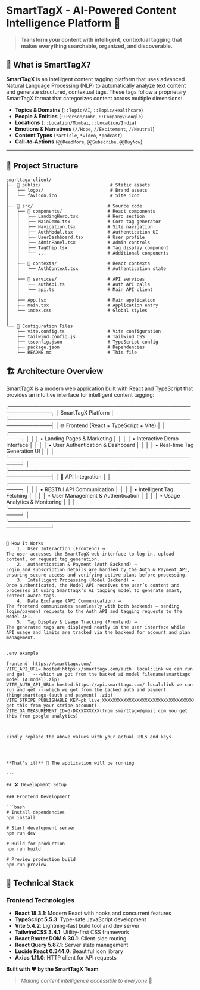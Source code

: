# SmartTagX - AI-Powered Content Intelligence Platform 🚀

> **Transform your content with intelligent, contextual tagging that makes everything searchable, organized, and discoverable.**




## 🎯 What is SmartTagX?

**SmartTagX** is an intelligent content tagging platform that uses advanced Natural Language Processing (NLP) to automatically analyze text content and generate structured, contextual tags. These tags follow a proprietary SmartTagX format that categorizes content across multiple dimensions:

- **Topics & Domains** (`::Topic/AI`, `::Topic/Healthcare`)
- **People & Entities** (`::Person/John`, `::Company/Google`)
- **Locations** (`::Location/Mumbai`, `::Location/India`)
- **Emotions & Narratives** (`//Hope`, `//Excitement`, `//Neutral`)
- **Content Types** (`*article`, `*video`, `*podcast`)
- **Call-to-Actions** (`@@ReadMore`, `@@Subscribe`, `@@BuyNow`)



---


## 📁 Project Structure

```
smarttagx-client/
├── 📂 public/                          # Static assets
│   ├── logos/                         # Brand assets
│   └── favicon.ico                    # Site icon
│
├── 📂 src/                            # Source code
│   ├── 📂 components/                 # React components
│   │   ├── LandingHero.tsx           # Hero section
│   │   ├── MainDemo.tsx              # Core tag generator
│   │   ├── Navigation.tsx            # Site navigation
│   │   ├── AuthModal.tsx             # Authentication UI
│   │   ├── UserDashboard.tsx         # User profile
│   │   ├── AdminPanel.tsx            # Admin controls
│   │   ├── TagChip.tsx               # Tag display component
│   │   └── ...                       # Additional components
│   │
│   ├── 📂 contexts/                   # React contexts
│   │   └── AuthContext.tsx           # Authentication state
│   │
│   ├── 📂 services/                   # API services
│   │   ├── authApi.ts                # Auth API calls
│   │   └── api.ts                    # Main API client
│   │
│   ├── App.tsx                       # Main application
│   ├── main.tsx                      # Application entry
│   └── index.css                     # Global styles
│               
│
└── 📄 Configuration Files
    ├── vite.config.ts                # Vite configuration
    ├── tailwind.config.js            # Tailwind CSS
    ├── tsconfig.json                 # TypeScript config
    ├── package.json                  # Dependencies
    └── README.md                     # This file
```

## 🏗️ Architecture Overview

SmartTagX is a modern web application built with React and TypeScript that provides an intuitive interface for intelligent content tagging:

┌─────────────────────────────────────────────────────────────┐
│                    SmartTagX Platform                       │
├─────────────────────────────────────────────────────────────┤
│  🌐 Frontend (React + TypeScript + Vite)                   │
│  ┌─────────────────────────────────────────────────────┐    │
│  │  • Landing Pages & Marketing                       │    │
│  │  • Interactive Demo Interface                      │    │
│  │  • User Authentication & Dashboard                 │    │
│  │  • Real-time Tag Generation UI                     │    │
│  └─────────────────────────────────────────────────────┘    │
├─────────────────────────────────────────────────────────────┤
│  🔗 API Integration                                        │
│  ┌─────────────────────────────────────────────────────┐    │
│  │  • RESTful API Communication                       │    │
│  │  • Intelligent Tag Fetching                        │    │
│  │  • User Management & Authentication               │    │
│  │  • Usage Analytics & Monitoring                   │    │
│  └─────────────────────────────────────────────────────┘    │
└─────────────────────────────────────────────────────────────┘
```

🔄 How It Works
	1.	User Interaction (Frontend) →
The user accesses the SmartTagX web interface to log in, upload content, or request tag generation.
	2.	Authentication & Payment (Auth Backend) →
Login and subscription details are handled by the Auth & Payment API, ensuring secure access and verifying active plans before processing.
	3.	Intelligent Processing (Model Backend) →
Once authenticated, the Model API receives the user’s content and processes it using SmartTagX’s AI tagging model to generate smart, context-aware tags.
	4.	Data Exchange (API Communication) →
The frontend communicates seamlessly with both backends — sending login/payment requests to the Auth API and tagging requests to the Model API.
	5.	Tag Display & Usage Tracking (Frontend) →
The generated tags are displayed neatly in the user interface while API usage and limits are tracked via the backend for account and plan management.


.env example 

frontend  https://smarttagx.com/
VITE_API_URL= hosted:https://smarttagx.com/auth  local:link we can run and get   ---which we got from the backed ai model filename(smarttagx model (AImodel).zip)
VITE_AUTH_API_URL= hosted:https://api.smarttagx.com/ local:link we can run and get ---which we got from the backed auth and payment thing(smarttagx-(auth and payment) .zip)
VITE_STRIPE_PUBLISHABLE_KEY=pk_live_XXXXXXXXXXXXXXXXXXXXXXXXXXXXXXXXXXXXXxx(you get this from your stripe account)
VITE_GA_MEASUREMENT_ID=G-DXXXXXXXXX(from smarttagx@gmail.com you get this from google analytics)



kindly replace the above values with your actual URLs and keys.




**That's it!** 🎉 The application will be running 

---

## 🛠️ Development Setup

### Frontend Development

```bash
# Install dependencies
npm install

# Start development server
npm run dev

# Build for production
npm run build

# Preview production build
npm run preview
```


## 🔧 Technical Stack

### Frontend Technologies
- **React 18.3.1**: Modern React with hooks and concurrent features
- **TypeScript 5.5.3**: Type-safe JavaScript development
- **Vite 5.4.2**: Lightning-fast build tool and dev server
- **TailwindCSS 3.4.1**: Utility-first CSS framework
- **React Router DOM 6.30.1**: Client-side routing
- **React Query 5.87.1**: Server state management
- **Lucide React 0.344.0**: Beautiful icon library
- **Axios 1.11.0**: HTTP client for API requests





**Built with ❤️ by the SmartTagX Team**

> *Making content intelligence accessible to everyone* 🌟
